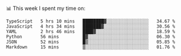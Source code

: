 📊 This week I spent my time on:
<!--START_SECTION:waka-->

```text
TypeScript   5 hrs 10 mins   ████████▓░░░░░░░░░░░░░░░░   34.67 %
JavaScript   4 hrs 34 mins   ███████▓░░░░░░░░░░░░░░░░░   30.56 %
YAML         2 hrs 46 mins   ████▓░░░░░░░░░░░░░░░░░░░░   18.59 %
Python       56 mins         █▓░░░░░░░░░░░░░░░░░░░░░░░   06.30 %
JSON         52 mins         █▒░░░░░░░░░░░░░░░░░░░░░░░   05.85 %
Markdown     15 mins         ▒░░░░░░░░░░░░░░░░░░░░░░░░   01.76 %
```

<!--END_SECTION:waka-->

